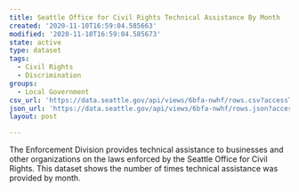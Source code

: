 ```yaml
---
title: Seattle Office for Civil Rights Technical Assistance By Month
created: '2020-11-10T16:59:04.585663'
modified: '2020-11-10T16:59:04.585673'
state: active
type: dataset
tags:
  - Civil Rights
  - Discrimination
groups:
  - Local Government
csv_url: 'https://data.seattle.gov/api/views/6bfa-nwhf/rows.csv?accessType=DOWNLOAD'
json_url: 'https://data.seattle.gov/api/views/6bfa-nwhf/rows.json?accessType=DOWNLOAD'
layout: post

---
```

The Enforcement Division provides technical assistance to businesses and other organizations on the laws enforced by the Seattle Office for Civil Rights. This dataset shows the number of times technical assistance was provided by month.
